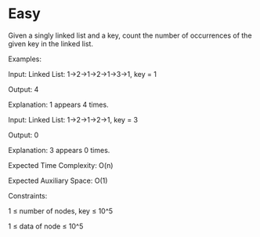 # Easy

Given a singly linked list and a key, count the number of occurrences of the given key in the linked list.

Examples:

Input: Linked List: 1->2->1->2->1->3->1, key = 1

Output: 4

Explanation: 1 appears 4 times. 

Input: Linked List: 1->2->1->2->1, key = 3

Output: 0

Explanation: 3 appears 0 times.


Expected Time Complexity: O(n)

Expected Auxiliary Space: O(1)


Constraints:

1 ≤ number of nodes, key ≤ 10^5

1 ≤ data of node ≤ 10^5
